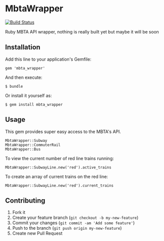 # MbtaWrapper

[![Build Status](https://travis-ci.org/sicentendu/mbta_wrapper.png?branch=master)](https://travis-ci.org/sicentendu/mbta_wrapper)

Ruby MBTA API wrapper, nothing is really built yet but maybe it will be soon

## Installation

Add this line to your application's Gemfile:

    gem 'mbta_wrapper'

And then execute:

    $ bundle

Or install it yourself as:

    $ gem install mbta_wrapper

## Usage

This gem provides super easy access to the MBTA's API.

    MbtaWrapper::Subway
    MbtaWrapper::CommuterRail
    MbtaWrapper::Bus
    
To view the current number of red line trains running:

    MbtaWrapper::SubwayLine.new('red').active_trains

To create an array of current trains on the red line:
  
    MbtaWrapper::SubwayLine.new('red').current_trains

## Contributing

1. Fork it
2. Create your feature branch (`git checkout -b my-new-feature`)
3. Commit your changes (`git commit -am 'Add some feature'`)
4. Push to the branch (`git push origin my-new-feature`)
5. Create new Pull Request
